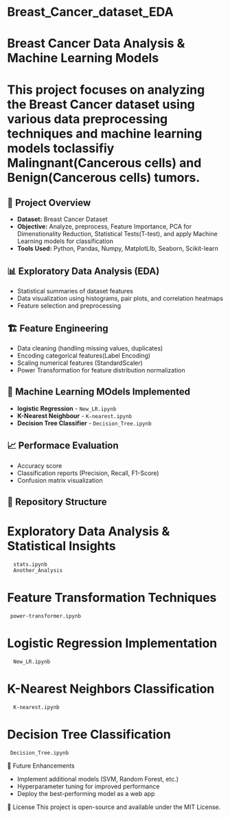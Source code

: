 # Breast_Cancer_dataset_EDA
# Breast Cancer Data Analysis & Machine Learning Models
# This project focuses on analyzing the Breast Cancer dataset using various data preprocessing techniques and machine learning models toclassifiy Malingnant(Cancerous cells) and Benign(Cancerous cells) tumors.

## 📌 Project Overview 
  - **Dataset:** Breast Cancer Dataset
  - **Objective:** Analyze, preprocess, Feature Importance, PCA for Dimenstionality Reduction, 
                   Statistical Tests(T-test), and apply Machine Learning models for classification
  - **Tools Used:** Python, Pandas, Numpy, MatplotLIb, Seaborn, Scikit-learn

 ## 📊 Exploratory Data Analysis (EDA)
  - Statistical summaries of dataset features
  - Data visualization using histograms, pair plots, and correlation heatmaps
  - Feature selection and preprocessing

 ## 🏗️ Feature Engineering 
  - Data cleaning (handling missing values, duplicates)
  - Encoding categorical features(Label Encoding)
  - Scaling numerical features (StandardScaler)
  - Power Transformation for feature distribution normalization

 ## 🤖 Machine Learning MOdels Implemented 
  - **logistic Regression** - `New_LR.ipynb`
  - **K-Nearest Neighbour** - `K-nearest.ipynb`
  - **Decision Tree Classifier** - `Decision_Tree.ipynb`

 ## 📈 Performace Evaluation 
  - Accuracy score
  - Classification reports (Precision, Recall, F1-Score)
  - Confusion matrix visualization

 ## 📂 Repository Structure
   # Exploratory Data Analysis & Statistical Insights  
      stats.ipynb 
      Another_Analysis 
  # Feature Transformation Techniques 
     power-transformer.ipynb
  # Logistic Regression Implementation 
      New_LR.ipynb
  # K-Nearest Neighbors Classification
      K-nearest.ipynb
  # Decision Tree Classification 
     Decision_Tree.ipynb

  📌 Future Enhancements
  - Implement additional models (SVM, Random Forest, etc.)
  - Hyperparameter tuning for improved performance
  - Deploy the best-performing model as a web app
  
  📜 License
      This project is open-source and available under the MIT License.
